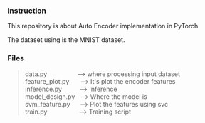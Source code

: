 ### Instruction

This repository is about Auto Encoder implementation in PyTorch

The dataset using is the MNIST dataset.

### Files

> data.py &nbsp;&emsp; &emsp;&emsp;&emsp;-->  where processing input dataset     
> feature_plot.py &emsp;&ensp;-->  It's plot the encoder features     
> inference.py &emsp;&emsp;&ensp;--> Inference   
> model_design.py &nbsp;&nbsp;--> Where the model is   
> svm_feature.py &nbsp;&emsp;--> Plot the features using svc   
> train.py &emsp;&emsp;&emsp;&emsp;&ensp;&nbsp;--> Training script   
